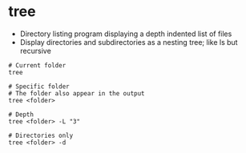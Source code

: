 # tree

- Directory listing program displaying a depth indented list of files
- Display directories and subdirectories as a nesting tree; like ls but recursive

```shell
# Current folder
tree

# Specific folder
# The folder also appear in the output
tree <folder>

# Depth
tree <folder> -L "3"

# Directories only
tree <folder> -d
```
